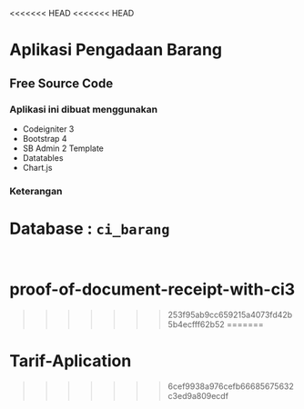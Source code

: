 <<<<<<< HEAD
<<<<<<< HEAD
# Aplikasi Pengadaan Barang<br/>
## Free Source Code<br/>

### Aplikasi ini dibuat menggunakan
- Codeigniter 3
- Bootstrap 4
- SB Admin 2 Template
- Datatables
- Chart.js

### Keterangan <br/>
Database : <code>ci_barang</code><br/>
<br/>
=======
# proof-of-document-receipt-with-ci3
>>>>>>> 253f95ab9cc659215a4073fd42b5b4ecfff62b52
=======
# Tarif-Aplication
>>>>>>> 6cef9938a976cefb66685675632c3ed9a809ecdf
